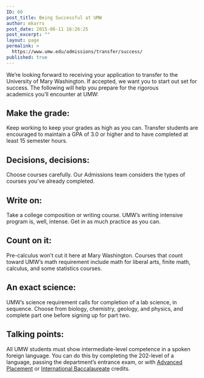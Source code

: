 ```yaml
---
ID: 60
post_title: Being Successful at UMW
author: mkarrs
post_date: 2015-06-11 16:26:25
post_excerpt: ""
layout: page
permalink: >
  https://www.umw.edu/admissions/transfer/success/
published: true
---
```

We’re looking forward to receiving your application to transfer to the University of Mary Washington. If accepted, we want you to start out set for success. The following will help you prepare for the rigorous academics you’ll encounter at UMW:
<h2>Make the grade:</h2>
Keep working to keep your grades as high as you can. Transfer students are encouraged to maintain a GPA of 3.0 or higher and to have completed at least 15 semester hours.
<h2>Decisions, decisions:</h2>
Choose courses carefully. Our Admissions team considers the types of courses you’ve already completed.
<h2>Write on:</h2>
Take a college composition or writing course. UMW’s writing intensive program is, well, intense. Get in as much practice as you can.
<h2>Count on it:</h2>
Pre-calculus won’t cut it here at Mary Washington. Courses that count toward UMW’s math requirement include math for liberal arts, finite math, calculus, and some statistics courses.
<h2>An exact science:</h2>
UMW’s science requirement calls for completion of a lab science, in sequence. Choose from biology, chemistry, geology, and physics, and complete part one before signing up for part two.
<h2>Talking points:</h2>
All UMW students must show intermediate-level competence in a spoken foreign language. You can do this by completing the 202-level of a language, passing the department’s entrance exam, or with <a href="http://academics.umw.edu/registrar/transfer-information/transferring-credit-ap-ib-or-previous-coursework/freshmen-advanced-placement-ap-credit/">Advanced Placement</a> or <a href="http://academics.umw.edu/registrar/transfer-information/transferring-credit-ap-ib-or-previous-coursework/freshmen-international-baccalaureate-ib-credit/">International Baccalaureate</a> credits.
